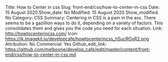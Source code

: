 Title: How to Center in css
Slug: front-end/css/how-to-center-in-css
Date: 15 August 2020
Show_date: No
Modified: 15 August 2020
Show_modified: No
Category: CSS
Summary: Centering in CSS is a pain in the ass. There seems to be a gazillion ways to do it, depending on a variety of factors. This consolidates them and gives you the code you need for each situation.
Link: http://howtocenterincss.com/
Icon: https://ik.imagekit.io/developcafe/howtocenterincss_hSucROxR2.png
Attribution: No
Commercial: Yes
Github_edit_link: https://github.com/melboone/develop_cafe/edit/master/content/front-end/css/how-to-center-in-css.md